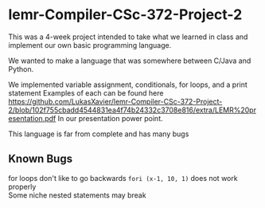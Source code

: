 # lemr-Compiler-CSc-372-Project-2

This was a 4-week project intended to take what we learned in class and implement our own basic programming language.

We wanted to make a language that was somewhere between C/Java and Python.

We implemented variable assignment, conditionals, for loops, and a print statement
Examples of each can be found here https://github.com/LukasXavier/lemr-Compiler-CSc-372-Project-2/blob/102f755cbadd4544831ea4f74b24332c3708e816/extra/LEMR%20presentation.pdf
In our presentation power point.

This language is far from complete and has many bugs

## Known Bugs
for loops don't like to go backwards `fori (x-1, 10, 1)` does not work properly  
Some niche nested statements may break
